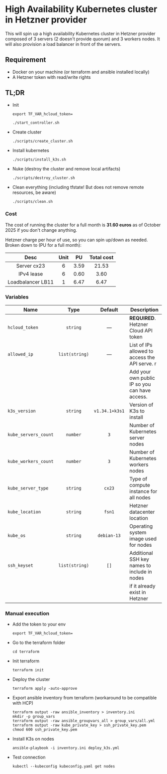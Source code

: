 # High Availability Kubernetes cluster in Hetzner provider

This will spin up a high availability Kubernetes cluster in Hetzner provider composed of 3 servers (2 doesn't provide quorum) and 3 workers nodes. It will also provision a load balancer in front of the servers.

## Requirement
- Docker on your machine (or terraform and ansible installed locally)
- A Hetzner token with read/write rights

## TL;DR
- Init
  ```
  export TF_VAR_hcloud_token=
  
  ./start_controller.sh
  ```
- Create cluster
  ```
  ./scripts/create_cluster.sh
  ```
- Install kubernetes
  ```
  ./scripts/install_k3s.sh
  ```
- Nuke (destroy the cluster and remove local artifacts)
  ```
  ./scripts/destroy_cluster.sh
  ```
- Clean everything (including tfstate! But does not remove remote resources, be aware)
  ```
  ./scripts/clean.sh
  ```

### Cost
The cost of running the cluster for a full month is **31.60 euros** as of October 2025 if you don't change anything.

Hetzner charge per hour of use, so you can spin up/down as needed. Broken down to (PU for a full month):

|Desc|Unit|PU|Total cost|
|:-:|:-:|:-:|:-:|
|Server cx23|6|3.59|21.53|
|IPv4 lease|6|0.60|3.60|
|Loadbalancer LB11|1|6.47|6.47|

### Variables
| Name                              | Type           | Default             | Description                                      |
| --------------------------------- | :-: | :-: | ------------------------------------------------ |
| `hcloud_token`                    | `string`       | —                   | **REQUIRED**. Hetzner Cloud API token            |
| `allowed_ip`                      | `list(string)` | —                   | List of IPs allowed to access the API serve.   r |
|                                   |                |                     | Add your own public IP so you can have access.   |
| `k3s_version`                     | `string`       | `v1.34.1+k3s1`      | Version of K3s to install                        |
| `kube_servers_count`              | `number`       | `3`                 | Number of Kubernetes server nodes                |
| `kube_workers_count`              | `number`       | `3`                 | Number of Kubernetes workers nodes               |
| `kube_server_type`                | `string`       | `cx23`              | Type of compute instance for all nodes           |
| `kube_location`                   | `string`       | `fsn1`              | Hetzner datacenter location                      |
| `kube_os`                         | `string`       | `debian-13`         | Operating system image used for nodes            |
| `ssh_keyset`                      | `list(string)` | `[]`                | Additional SSH key names to include in nodes     |
|                                   |                |                     | if it already exist in Hetzner                   |


### Manual execution
- Add the token to your env
  ```
  export TF_VAR_hcloud_token=
  ```
- Go to the terraform folder
  ```
  cd terraform
  ```
- Init terraform
  ```
  terraform init
  ```
- Deploy the cluster
  ```
  terraform apply -auto-approve
  ```
- Export ansible inventory from terraform (workaround to be compatible with HCP)
  ```
  terraform output -raw ansible_inventory > inventory.ini
  mkdir -p group_vars
  terraform output -raw ansible_groupvars_all > group_vars/all.yml
  terraform output -raw kube_private_key > ssh_private_key.pem
  chmod 600 ssh_private_key.pem
  ```
- Install K3s on nodes
  ```
  ansible-playbook -i inventory.ini deploy_k3s.yml 
  ```
- Test connection
  ```
  kubectl --kubeconfig kubeconfig.yaml get nodes
  ```

